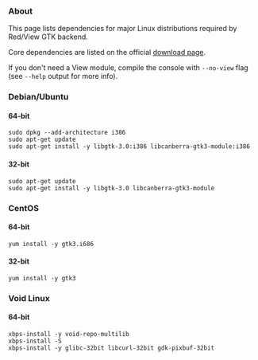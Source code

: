 ### About

This page lists dependencies for major Linux distributions required by Red/View GTK backend.

Core dependencies are listed on the official [download page](https://www.red-lang.org/p/download.html).

If you don't need a View module, compile the console with `--no-view` flag (see `--help` output for more info).

### Debian/Ubuntu

#### 64-bit

```
sudo dpkg --add-architecture i386
sudo apt-get update
sudo apt-get install -y libgtk-3.0:i386 libcanberra-gtk3-module:i386
```

#### 32-bit

```
sudo apt-get update
sudo apt-get install -y libgtk-3.0 libcanberra-gtk3-module
```

### CentOS

#### 64-bit

```
yum install -y gtk3.i686
```

#### 32-bit

```
yum install -y gtk3
```

### Void Linux

#### 64-bit
```
xbps-install -y void-repo-multilib
xbps-install -S
xbps-install -y glibc-32bit libcurl-32bit gdk-pixbuf-32bit
```